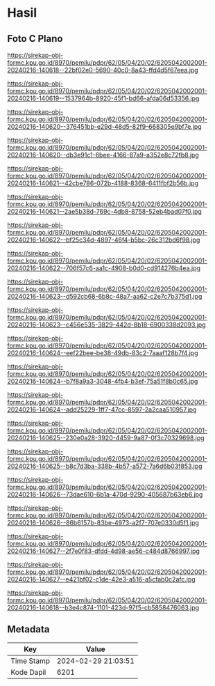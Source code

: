 # Hasil

## Foto C Plano

https://sirekap-obj-formc.kpu.go.id/8970/pemilu/pdpr/62/05/04/20/02/6205042002001-20240216-140618--22bf02e0-5690-40c0-8a43-ffd4d5f67eea.jpg

https://sirekap-obj-formc.kpu.go.id/8970/pemilu/pdpr/62/05/04/20/02/6205042002001-20240216-140619--1537964b-8920-45f1-bd66-afda06d53356.jpg

https://sirekap-obj-formc.kpu.go.id/8970/pemilu/pdpr/62/05/04/20/02/6205042002001-20240216-140620--376451bb-e29d-48d5-82f9-668305e9bf7e.jpg

https://sirekap-obj-formc.kpu.go.id/8970/pemilu/pdpr/62/05/04/20/02/6205042002001-20240216-140620--db3e91c1-6bee-4166-87a9-a352e8c72fb8.jpg

https://sirekap-obj-formc.kpu.go.id/8970/pemilu/pdpr/62/05/04/20/02/6205042002001-20240216-140621--42cbe786-072b-4188-8368-6411fbf2b56b.jpg

https://sirekap-obj-formc.kpu.go.id/8970/pemilu/pdpr/62/05/04/20/02/6205042002001-20240216-140621--2ae5b38d-769c-4db8-8758-52eb4bad07f0.jpg

https://sirekap-obj-formc.kpu.go.id/8970/pemilu/pdpr/62/05/04/20/02/6205042002001-20240216-140622--bf25c34d-4897-46f4-b5bc-26c312bd6f98.jpg

https://sirekap-obj-formc.kpu.go.id/8970/pemilu/pdpr/62/05/04/20/02/6205042002001-20240216-140622--706f57c6-aa1c-4908-b0d0-cd914276b4ea.jpg

https://sirekap-obj-formc.kpu.go.id/8970/pemilu/pdpr/62/05/04/20/02/6205042002001-20240216-140623--d592cb68-6b8c-48a7-aa62-c2e7c7b375d1.jpg

https://sirekap-obj-formc.kpu.go.id/8970/pemilu/pdpr/62/05/04/20/02/6205042002001-20240216-140623--c456e535-3829-442d-8b18-6900338d2093.jpg

https://sirekap-obj-formc.kpu.go.id/8970/pemilu/pdpr/62/05/04/20/02/6205042002001-20240216-140624--eef22bee-be38-49db-83c2-7aaaf128b7f4.jpg

https://sirekap-obj-formc.kpu.go.id/8970/pemilu/pdpr/62/05/04/20/02/6205042002001-20240216-140624--b7f8a9a3-3048-4fb4-b3ef-75a51f8b0c65.jpg

https://sirekap-obj-formc.kpu.go.id/8970/pemilu/pdpr/62/05/04/20/02/6205042002001-20240216-140624--add25229-1ff7-47cc-8597-2a2caa510957.jpg

https://sirekap-obj-formc.kpu.go.id/8970/pemilu/pdpr/62/05/04/20/02/6205042002001-20240216-140625--230e0a28-3920-4459-9a87-0f3c70329698.jpg

https://sirekap-obj-formc.kpu.go.id/8970/pemilu/pdpr/62/05/04/20/02/6205042002001-20240216-140625--b8c7d3ba-338b-4b57-a572-7a6d6b03f853.jpg

https://sirekap-obj-formc.kpu.go.id/8970/pemilu/pdpr/62/05/04/20/02/6205042002001-20240216-140626--73dae610-6b1a-470d-9290-405687b63eb6.jpg

https://sirekap-obj-formc.kpu.go.id/8970/pemilu/pdpr/62/05/04/20/02/6205042002001-20240216-140626--86b6157b-83be-4973-a2f7-707e0330d5f1.jpg

https://sirekap-obj-formc.kpu.go.id/8970/pemilu/pdpr/62/05/04/20/02/6205042002001-20240216-140627--2f7e0f83-dfdd-4d98-ae56-c484d8766997.jpg

https://sirekap-obj-formc.kpu.go.id/8970/pemilu/pdpr/62/05/04/20/02/6205042002001-20240216-140627--e421bf02-c1de-42e3-a516-a5cfab0c2afc.jpg

https://sirekap-obj-formc.kpu.go.id/8970/pemilu/pdpr/62/05/04/20/02/6205042002001-20240216-140618--b3e4c874-1101-423d-97f5-cb5858476063.jpg


## Metadata

| Key        | Value               |
| ---------- | ------------------- |
| Time Stamp | 2024-02-29 21:03:51 |
| Kode Dapil | 6201                |



